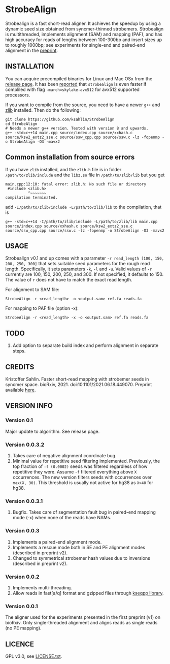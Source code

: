 StrobeAlign
==============

Strobealign is a fast short-read aligner. It achieves the speedup by using a dynamic seed size obtained from syncmer-thinned strobemers. Strobealign is multithreaded, implements alignment (SAM) and mapping (PAF), and has high accuracy for reads of lengths between 100-300bp and insert sizes up to roughly 1000bp; see experiments for single-end and paired-end alignment in the [preprint](https://doi.org/10.1101/2021.06.18.449070).


INSTALLATION
----------------

You can acquire precompiled binaries for Linux and Mac OSx from the [release page](https://github.com/ksahlin/StrobeAlign/releases). It has been [reported](https://github.com/ksahlin/StrobeAlign/issues/6) that `strobealign` is even faster if compliled with flag `-march=skylake-avx512` for avx512 supported processors.

If you want to compile from the source, you need to have a newer `g++` and [zlib](https://zlib.net/) installed. Then do the following:

```
git clone https://github.com/ksahlin/StrobeAlign
cd StrobeAlign
# Needs a newer g++ version. Tested with version 8 and upwards.
g++ -std=c++14 main.cpp source/index.cpp source/xxhash.c source/ksw2_extz2_sse.c source/ssw_cpp.cpp source/ssw.c -lz -fopenmp -o StrobeAlign -O3 -mavx2
```

## Common installation from source errors

If you have `zlib` installed, and the `zlib.h` file is in folder `/path/to/zlib/include` and the `libz.so` file in `/path/to/zlib/lib` but you get 

```
main.cpp:12:10: fatal error: zlib.h: No such file or directory
 #include <zlib.h>
          ^~~~~~~~
compilation terminated.
```

add `-I/path/to/zlib/include -L/path/to/zlib/lib` to the compilation, that is

```
g++ -std=c++14 -I/path/to/zlib/include -L/path/to/zlib/lib main.cpp source/index.cpp source/xxhash.c source/ksw2_extz2_sse.c source/ssw_cpp.cpp source/ssw.c -lz -fopenmp -o StrobeAlign -O3 -mavx2
``` 


USAGE
-------

Strobealign v0.1 and up comes with a parameter `-r read_length [100, 150, 200, 250, 300]` that sets suitable seed parameters for the rough read length. Specifically, it sets parameters `-k`, `-l` and `-u`. Valid values of `-r` currently are 100, 150, 200, 250, and 300. If not specified, it defaults to 150. The value of `r` does not have to match the exact read length.

For alignment to SAM file:

```
StrobeAlign -r <read_length> -o <output.sam> ref.fa reads.fa 
```

For mapping to PAF file (option -x):

```
StrobeAlign -r <read_length> -x -o <output.sam> ref.fa reads.fa 
```

TODO
-------

1. Add option to separate build index and perform alignment in separate steps.


CREDITS
----------------

Kristoffer Sahlin. Faster short-read mapping with strobemer seeds in syncmer space. bioRxiv, 2021. doi:10.1101/2021.06.18.449070. Preprint available [here](https://doi.org/10.1101/2021.06.18.449070).

VERSION INFO
---------------

### Version 0.1

Major update to algorithm. See release page.

### Version 0.0.3.2

1. Takes care of negative alignment coordinate bug.
2. Minimal value for repetitive seed filtering implemented. Previously, the top fraction of `-f (0.0002)` seeds was filtered regardless of how repetitive they were. Assume `-f` filtered everything above `X` occurrences. The new version filters seeds with occurrences over `max(X, 30)`. This threshold is usually not active for hg38 as `X>40` for hg38. 

### Version 0.0.3.1

1. Bugfix. Takes care of segmentation fault bug in paired-end mapping mode (-x) when none of the reads have NAMs.

### Version 0.0.3

1. Implements a paired-end alignment mode.
2. Implements a rescue mode both in SE and PE alignment modes (described in preprint v2).
3. Changed to symmetrical strobemer hash values due to inversions (described in preprint v2).


### Version 0.0.2

1. Implements multi-threading.
2. Allow reads in fast[a/q] format and gzipped files through [kseqpp library](https://github.com/cartoonist/kseqpp).

### Version 0.0.1

The aligner used for the experiments presented in the first preprint (v1) on bioRxiv. Only single-threaded alignment and aligns reads as single reads (no PE mapping).

LICENCE
----------------

GPL v3.0, see [LICENSE.txt](https://github.com/ksahlin/uLTRA/blob/master/LICENCE.txt).


